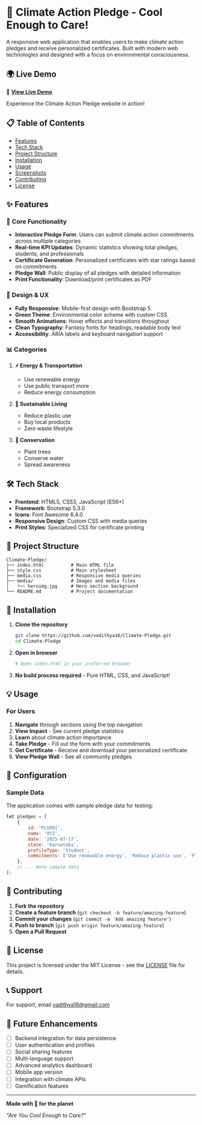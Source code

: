 # 🌱 Climate Action Pledge - Cool Enough to Care!

A responsive web application that enables users to make climate action pledges and receive personalized certificates. Built with modern web technologies and designed with a focus on environmental consciousness.

## 🌍 Live Demo

🚀 **[View Live Demo](https://www.vadithya.in/Climate-Pledge/)**

Experience the Climate Action Pledge website in action!

## 📋 Table of Contents

- [Features](#features)
- [Tech Stack](#tech-stack)
- [Project Structure](#project-structure)
- [Installation](#installation)
- [Usage](#usage)
- [Screenshots](#screenshots)
- [Contributing](#contributing)
- [License](#license)

## ✨ Features

### 🎯 Core Functionality
- **Interactive Pledge Form**: Users can submit climate action commitments across multiple categories
- **Real-time KPI Updates**: Dynamic statistics showing total pledges, students, and professionals
- **Certificate Generation**: Personalized certificates with star ratings based on commitments
- **Pledge Wall**: Public display of all pledges with detailed information
- **Print Functionality**: Download/print certificates as PDF

### 🎨 Design & UX
- **Fully Responsive**: Mobile-first design with Bootstrap 5
- **Green Theme**: Environmental color scheme with custom CSS
- **Smooth Animations**: Hover effects and transitions throughout
- **Clean Typography**: Fantasy fonts for headings, readable body text
- **Accessibility**: ARIA labels and keyboard navigation support

### 📊 Categories
1. **⚡ Energy & Transportation**
   - Use renewable energy
   - Use public transport more
   - Reduce energy consumption

2. **🌿 Sustainable Living**
   - Reduce plastic use
   - Buy local products
   - Zero waste lifestyle

3. **🌱 Conservation**
   - Plant trees
   - Conserve water
   - Spread awareness

## 🛠️ Tech Stack

- **Frontend**: HTML5, CSS3, JavaScript (ES6+)
- **Framework**: Bootstrap 5.3.0
- **Icons**: Font Awesome 6.4.0
- **Responsive Design**: Custom CSS with media queries
- **Print Styles**: Specialized CSS for certificate printing

## 📁 Project Structure

```
Climate-Pledge/
├── index.html          # Main HTML file
├── style.css           # Main stylesheet
├── media.css           # Responsive media queries
├── media/              # Images and media files
│   └── heroimg.jpg     # Hero section background
└── README.md           # Project documentation
```

## 🚀 Installation

1. **Clone the repository**
   ```bash
   git clone https://github.com/vadithya16/Climate-Pledge.git
   cd Climate-Pledge
   ```

2. **Open in browser**
   ```bash
   # Open index.html in your preferred browser
   ```

3. **No build process required** - Pure HTML, CSS, and JavaScript!

## 💡 Usage

### For Users
1. **Navigate** through sections using the top navigation
2. **View Impact** - See current pledge statistics
3. **Learn** about climate action importance
4. **Take Pledge** - Fill out the form with your commitments
5. **Get Certificate** - Receive and download your personalized certificate
6. **View Pledge Wall** - See all community pledges

## 🔧 Configuration

### Sample Data
The application comes with sample pledge data for testing:
```javascript
let pledges = [
    {
        id: 'PLG001',
        name: 'XYZ',
        date: '2025-07-17',
        state: 'Karnataka',
        profileType: 'Student',
        commitments: ['Use renewable energy', 'Reduce plastic use', 'Plant trees']
    },
    // ... more sample data
];
```

## 🤝 Contributing

1. **Fork the repository**
2. **Create a feature branch** (`git checkout -b feature/amazing-feature`)
3. **Commit your changes** (`git commit -m 'Add amazing feature'`)
4. **Push to branch** (`git push origin feature/amazing-feature`)
5. **Open a Pull Request**

## 📄 License

This project is licensed under the MIT License - see the [LICENSE](LICENSE) file for details.

## 📞 Support

For support, email vadithya16@gmail.com 

## 🚀 Future Enhancements

- [ ] Backend integration for data persistence
- [ ] User authentication and profiles
- [ ] Social sharing features
- [ ] Multi-language support
- [ ] Advanced analytics dashboard
- [ ] Mobile app version
- [ ] Integration with climate APIs
- [ ] Gamification features

---

**Made with 💚 for the planet**

*"Are You Cool Enough to Care?"*
